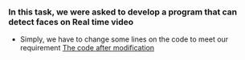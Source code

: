 ### In this task, we were asked to develop a program that can detect faces on Real time video 

- Simply, we have to change some lines on the code to meet our requirement [The code after modification ](https://github.com/FaiyKhalid/AI-smart-Methods-/blob/main/3.2%20Detect%20Faces%20in%20mp4%20version.py)
